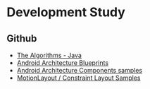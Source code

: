 # Development Study

## Github
- [The Algorithms - Java](https://github.com/TheAlgorithms/Java)
- [Android Architecture Blueprints](https://github.com/googlesamples/android-architecture)
- [Android Architecture Components samples](https://github.com/promise09th/android-architecture-components)
- [MotionLayout / Constraint Layout Samples](https://github.com/promise09th/android-ConstraintLayoutExamples)
